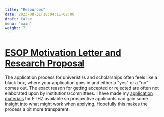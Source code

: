 ```yaml
---
title: "Resources"
date: 2023-08-31T18:04:11+02:00
draft: false 
menu: "main"
weight: 7
---
```

# [ESOP Motivation Letter and Research Proposal](/files/eth_esop_material.pdf)
The application process for univeristies and scholarships often feels like a black box, where your application goes in and either a "yes" or a "no" comes out. The exact reason for getting accepted or rejected are often not elaborated upon by institutions/committees. I have made my [application materials](/files/eth_esop_material.pdf) for ETHZ available so prospective applicants can gain some insight into what might work when applying. Hopefully this makes the process a bit more transparent. 

